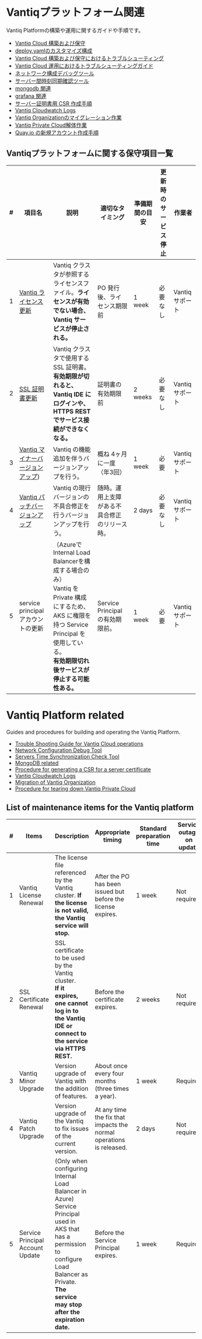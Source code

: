 # Vantiqプラットフォーム関連
Vantiq Platformの構築や運用に関するガイドや手順です。

- [Vantiq Cloud 構築および保守 ](./docs/jp/vantiq-install-maintenance.md)
- [deploy.yamlのカスタマイズ構成](./docs/jp/deploy_yaml_config.md)
- [Vantiq Cloud 構築および保守におけるトラブルシューティング](./docs/jp/vantiq-install-maintenance-troubleshooting.md)
- [Vantiq Cloud 運用におけるトラブルシューティングガイド](./docs/jp/vantiq_k8s_troubleshooting.md)
- [ネットワーク構成デバッグツール](./docs/jp/alpine-f.md)
- [サーバー間時刻同期確認ツール](./docs/jp/timestamp_ds.md)
- [mongodb 関連](./docs/jp/mongodb.md)
- [grafana 関連](./docs/jp/grafana.md)
- [サーバー証明書用 CSR 作成手順](./docs/jp/prepare_csr4rsasslcert.md)
- [Vantiq Cloudwatch Logs](./docs/jp/vantiq-cloudwatch.md)
- [Vantiq Organizationのマイグレーション作業](./docs/jp/vantiq-org-migration.md)
- [Vantiq Private Cloud解体作業](./docs/jp/vantiq-teardown.md)
- [Quay.io の新規アカウント作成手順](./docs/jp/create_quay.io_account.md)


## Vantiqプラットフォームに関する保守項目一覧

\# | 項目名                            | 説明                                                                                                                            | 適切なタイミング                                                | 準備期間の目安 | 更新時のサービス停止 | 作業者
---|-----------------------------------|---------------------------------------------------------------------------------------------------------------------------------|-----------------------------------------------------------------|----------------|----------------------|-------------------
1  | [Vantiq ライセンス更新](./docs/jp/vantiq-install-maintenance.md#renew_license_files)              | Vantiq クラスタが参照するライセンスファイル。**ライセンスが有効でない場合、Vantiq サービスが停止される。**                        | PO 発行後、ライセンス期限前                             | 1 week         | 必要なし             | Vantiq サポート
2  | [SSL 証明書更新](./docs/jp/vantiq-install-maintenance.md#renew_ssl_certificate)                     | Vantiq クラスタで使用する SSL 証明書。<br />**有効期限が切れると、Vantiq IDE にログインや、HTTPS REST でサービス接続ができなくなる。**     | 証明書の有効期限前                                     | 2 weeks        | 必要なし             | Vantiq サポート
3  | [Vantiq マイナーバージョンアップ](./docs/jp/vantiq-install-maintenance.md#minor_version_upgrade))    | Vantiq の機能追加を伴うバージョンアップを行う。                                                                                  | 概ね 4ヶ月に一度（年3回）                                            | 1 week         | 必要                 | Vantiq サポート
4  | [Vantiq パッチバージョンアップ](./docs/jp/vantiq-install-maintenance.md#patch_version_upgrade)      | Vantiq の現行バージョンの不具合修正を行うバージョンアップを行う。                                                                | 随時。運用上支障がある不具合修正のリリース時。                  | 2 days         | 必要なし             | Vantiq サポート
5  | service principal アカウントの更新 | （AzureでInternal Load Balancerを構成する場合のみ）<br />Vantiq を Private 構成にするため、AKS に権限を持つ Service Principal を使用している。<br />**有効期限切れ後サービスが停止する可能性ある。** | Service Principal の有効期限前。                                 | 1 week         | 必要                 | Vantiq サポート


# Vantiq Platform related
Guides and procedures for building and operating the Vantiq Platform.

- [Trouble Shooting Guide for Vantiq Cloud operations](./docs/eng/vantiq_k8s_troubleshooting.md)
- [Network Configuration Debug Tool](.//docs/eng/alpine-f.md)
- [Servers Time Synchronization Check Tool](./docs/eng/timestamp_ds.md)
- [MongoDB related](./docs/eng/mongodb.md)
- [Procedure for generating a CSR for a server certificate](./docs/eng/prepare_csr4rsasslcert.md)
- [Vantiq Cloudwatch Logs](./docs/eng/vantiq-cloudwatch.md)  
- [Migration of Vantiq Organization](./docs/eng/vantiq-org-migration.md)
- [Procedure for tearing down Vantiq Private Cloud](./docs/eng/vantiq-teardown.md)


## List of maintenance items for the Vantiq platform

|# | Items  | Description | Appropriate timing | Standard preparation time | Service outage on update | Operator|
|---|----|-------|------|----------------|----------------------|----------|
|1  | Vantiq License Renewal  | The license file referenced by the Vantiq cluster. **If the license is not valid, the Vantiq service will stop.**| After the PO has been issued but before the license expires.   | 1 week         | Not required| Vantiq Support|
|2  | SSL Certificate Renewal  | SSL certificate to be used by the Vantiq cluster.<br />**If it expires, one cannot log in to the Vantiq IDE or connect to the service via HTTPS REST.** | Before the certificate expires.  | 2 weeks        | Not required | Vantiq Support|
|3  | Vantiq Minor Upgrade   | Version upgrade of Vantiq with the addition of features. | About once every four months (three times a year).   | 1 week         | Required   | Vantiq Support|
|4  | Vantiq Patch Upgrade | Version upgrade of the Vantiq to fix issues of the current version.  | At any time the fix that impacts the normal operations is released. | 2 days | Not required  | Vantiq Support|
|5  | Service Principal Account Update | (Only when configuring Internal Load Balancer in Azure)<br />Service Principal used in AKS that has a permission to configure Load Balancer as Private.<br />**The service may stop after the expiration date.** | Before the Service Principal expires. | 1 week         | Required  | Vantiq Support|
